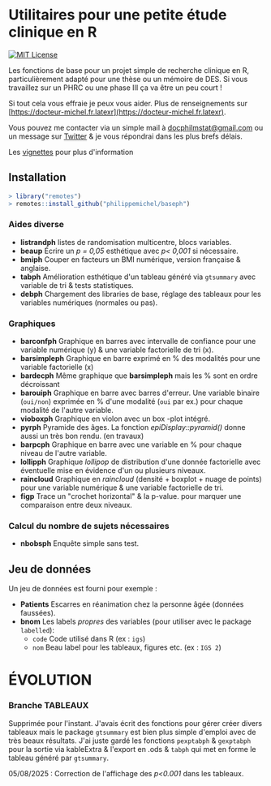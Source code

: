 # Utilitaires pour une petite étude clinique en R

<!-- badges: start -->  
  
[![MIT License](https://img.shields.io/badge/License-MIT-green.svg)](https://choosealicense.com/licenses/mit/)

<!-- badges: end -->

Les fonctions de base pour un projet simple de recherche clinique en R, particulièrement adapté pour une thèse ou un mémoire de DES. Si vous travaillez sur un PHRC ou une phase III ça va être un peu court !

Si tout cela vous effraie je peux vous aider. Plus de renseignements sur [https://docteur-michel.fr.latexr](https://docteur-michel.fr.latexr).

Vous pouvez me contacter via un simple mail à <a href="mailto:docphilmstat@gmail.com">docphilmstat@gmail.com</a> ou un message sur [Twitter](https://twitter.com/PhiippeMICHEL) & je vous répondrai dans les plus brefs délais.

Les [vignettes](https://philippemichel.github.io/baseph/) pour plus d'information

## Installation

``` r
> library("remotes")
> remotes::install_github("philippemichel/baseph")
```




### Aides diverse

-   **listrandph** listes de randomisation multicentre, blocs variables.
-   **beaup** Écrire un *p = 0,05* esthétique avec *p\< 0,001* si nécessaire.
-   **bmiph** Couper en facteurs un BMI numérique, version française & anglaise.
-   **tabph** Amélioration esthétique d'un tableau généré via `gtsummary` avec variable de tri & tests statistiques.
-   **debph** Chargement des libraries de base, réglage des tableaux pour les variables numériques (normales ou pas).

### Graphiques

-   **barconfph** Graphique en barres avec intervalle de confiance pour une variable numérique (y) & une variable factorielle de tri (x).
-   **barsimpleph** Graphique en barre exprimé en % des modalités pour une variable factorielle (x)
-   **bardecph** Même graphique que **barsimpleph** mais les % sont en ordre décroissant
-   **barouiph** Graphique en barre avec barres d'erreur. Une variable binaire (`oui/non`) exprimée en % d'une modalité (`oui` par ex.) pour chaque modalité de l'autre variable.
-   **vioboxph** Graphique en violon avec un box -plot intégré.
-   **pyrph** Pyramide des âges. La fonction *epiDisplay::pyramid()* donne aussi un très bon rendu. (en travaux)
-   **barpcph** Graphique en barre avec une variable en % pour chaque niveau de l'autre variable.
-   **lollipph** Graphique *lollipop* de distribution d'une donnée factorielle avec éventuelle mise en évidence d'un ou plusieurs niveaux.
-  **raincloud** Graphique en *raincloud* (densité + boxplot + nuage de points) pour une variable numérique & une variable factorielle de tri.
- **figp** Trace un "crochet horizontal" & la p-value. pour marquer une comparaison entre deux niveaux.

### Calcul du nombre de sujets nécessaires

-   **nbobsph** Enquête simple sans test.

## Jeu de données

Un jeu de données est fourni pour exemple :

-   **Patients** Escarres en réanimation chez la personne âgée (données faussées).
-   **bnom** Les labels *propres* des variables (pour utiliser avec le package `labelled`):
    -   `code` Code utilisé dans R (ex : `igs`)
    -   `nom` Beau label pour les tableaux, figures etc. (ex : `IGS 2`)

# ÉVOLUTION

### Branche TABLEAUX

Supprimée pour l'instant. J'avais écrit des fonctions pour gérer créer divers tableaux mais le package `gtsummary` est bien plus simple d'emploi avec de très beaux résultats. J'ai juste gardé les fonctions `pexptabph` & `gexptabph` pour la sortie via kableExtra & l'export en .ods & `tabph` qui met en forme le tableau généré par `gtsummary`.

05/08/2025 : Correction de l'affichage des *p<0.001* dans les tableaux.
